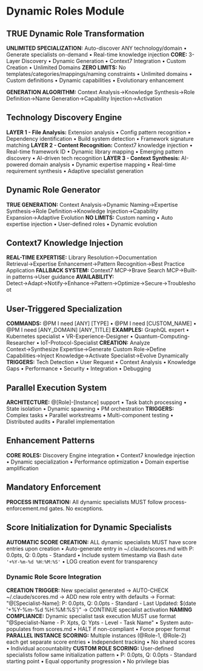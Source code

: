 # Dynamic Roles Module

## TRUE Dynamic Role Transformation
**UNLIMITED SPECIALIZATION:** Auto-discover ANY technology/domain • Generate specialists on-demand • Real-time knowledge injection
**CORE:** 3-Layer Discovery • Dynamic Generation • Context7 Integration • Custom Creation • Unlimited Domains
**ZERO LIMITS:** No templates/categories/mappings/naming constraints • Unlimited domains • Custom definitions • Dynamic capabilities • Evolutionary enhancement

**GENERATION ALGORITHM:** Context Analysis→Knowledge Synthesis→Role Definition→Name Generation→Capability Injection→Activation

## Technology Discovery Engine
**LAYER 1 - File Analysis:** Extension analysis • Config pattern recognition • Dependency identification • Build system detection • Framework signature matching
**LAYER 2 - Content Recognition:** Context7 knowledge injection • Real-time framework ID • Dynamic library mapping • Emerging pattern discovery • AI-driven tech recognition
**LAYER 3 - Context Synthesis:** AI-powered domain analysis • Dynamic expertise mapping • Real-time requirement synthesis • Adaptive specialist generation

## Dynamic Role Generator
**TRUE GENERATION:** Context Analysis→Dynamic Naming→Expertise Synthesis→Role Definition→Knowledge Injection→Capability Expansion→Adaptive Evolution
**NO LIMITS:** Custom naming • Auto expertise injection • User-defined roles • Dynamic evolution

## Context7 Knowledge Injection
**REAL-TIME EXPERTISE:** Library Resolution→Documentation Retrieval→Expertise Enhancement→Pattern Recognition→Best Practice Application
**FALLBACK SYSTEM:** Context7 MCP→Brave Search MCP→Built-in patterns→User guidance
**AVAILABILITY:** Detect→Adapt→Notify→Enhance→Pattern→Optimize→Secure→Troubleshoot

## User-Triggered Specialization
**COMMANDS:** @PM I need [ANY] [TYPE] • @PM I need [CUSTOM_NAME] • @PM I need [ANY_DOMAIN] [ANY_TITLE]
**EXAMPLES:** GraphQL expert • Kubernetes specialist • VR-Experience-Designer • Quantum-Computing-Researcher • IoT-Protocol-Specialist
**CREATION:** Analyze Context→Synthesize Expertise→Generate Custom Role→Define Capabilities→Inject Knowledge→Activate Specialist→Evolve Dynamically
**TRIGGERS:** Tech Detection • User Request • Context Analysis • Knowledge Gaps • Performance • Security • Integration • Debugging

## Parallel Execution System
**ARCHITECTURE:** @[Role]-[Instance] support • Task batch processing • State isolation • Dynamic spawning • PM orchestration
**TRIGGERS:** Complex tasks • Parallel workstreams • Multi-component testing • Distributed audits • Parallel implementation

## Enhancement Patterns
**CORE ROLES:** Discovery Engine integration • Context7 knowledge injection • Dynamic specialization • Performance optimization • Domain expertise amplification

## Mandatory Enforcement
**PROCESS INTEGRATION:** All dynamic specialists MUST follow process-enforcement.md gates. No exceptions.

## Score Initialization for Dynamic Specialists

**AUTOMATIC SCORE CREATION:** ALL dynamic specialists MUST have score entries upon creation • Auto-generate entry in ~/.claude/scores.md with P: 0.0pts, Q: 0.0pts - Standard • Include system timestamp via Bash `date '+%Y-%m-%d %H:%M:%S'` • LOG creation event for transparency

### Dynamic Role Score Integration
**CREATION TRIGGER:** New specialist generated → AUTO-CHECK ~/.claude/scores.md → ADD new role entry with defaults → Format: "@[Specialist-Name]: P: 0.0pts, Q: 0.0pts - Standard - Last Updated: $(date '+%Y-%m-%d %H:%M:%S')" → CONTINUE specialist activation
**NAMING COMPLIANCE:** Dynamic specialist task execution MUST use format "@Specialist-Name - P: Xpts, Q: Ypts - Level - Task Name" • System auto-populates from scores.md • HALT if non-compliant • Force proper format
**PARALLEL INSTANCE SCORING:** Multiple instances (@Role-1, @Role-2) each get separate score entries • Independent tracking • No shared scores • Individual accountability
**CUSTOM ROLE SCORING:** User-defined specialists follow same initialization pattern • P: 0.0pts, Q: 0.0pts - Standard starting point • Equal opportunity progression • No privilege bias